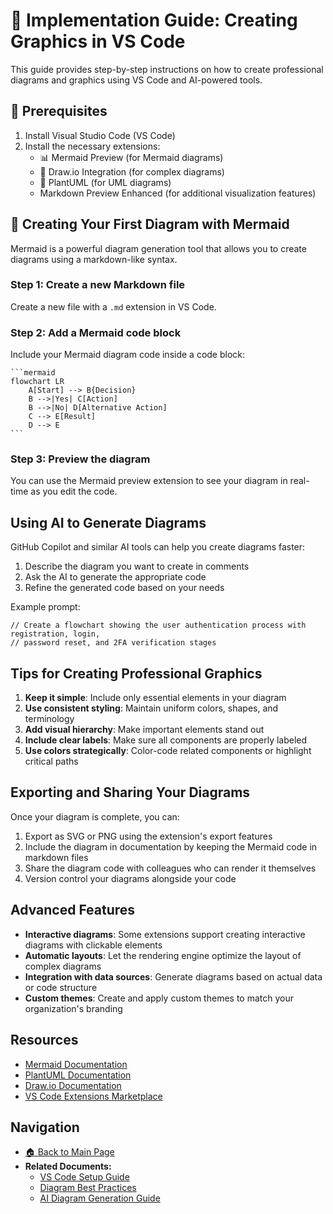 # 🚀 Implementation Guide: Creating Graphics in VS Code

This guide provides step-by-step instructions on how to create professional diagrams and graphics using VS Code and AI-powered tools.

## 🔧 Prerequisites

1. Install Visual Studio Code (VS Code)
2. Install the necessary extensions:
   - 📊 Mermaid Preview (for Mermaid diagrams)
   - 🔄 Draw.io Integration (for complex diagrams)
   - 📝 PlantUML (for UML diagrams)
   - Markdown Preview Enhanced (for additional visualization features)

## 📝 Creating Your First Diagram with Mermaid

Mermaid is a powerful diagram generation tool that allows you to create diagrams using a markdown-like syntax.

### Step 1: Create a new Markdown file

Create a new file with a `.md` extension in VS Code.

### Step 2: Add a Mermaid code block

Include your Mermaid diagram code inside a code block:

````
```mermaid
flowchart LR
    A[Start] --> B{Decision}
    B -->|Yes| C[Action]
    B -->|No| D[Alternative Action]
    C --> E[Result]
    D --> E
```
````

### Step 3: Preview the diagram

You can use the Mermaid preview extension to see your diagram in real-time as you edit the code.

## Using AI to Generate Diagrams

GitHub Copilot and similar AI tools can help you create diagrams faster:

1. Describe the diagram you want to create in comments
2. Ask the AI to generate the appropriate code
3. Refine the generated code based on your needs

Example prompt:
```
// Create a flowchart showing the user authentication process with registration, login, 
// password reset, and 2FA verification stages
```

## Tips for Creating Professional Graphics

1. **Keep it simple**: Include only essential elements in your diagram
2. **Use consistent styling**: Maintain uniform colors, shapes, and terminology
3. **Add visual hierarchy**: Make important elements stand out
4. **Include clear labels**: Make sure all components are properly labeled
5. **Use colors strategically**: Color-code related components or highlight critical paths

## Exporting and Sharing Your Diagrams

Once your diagram is complete, you can:

1. Export as SVG or PNG using the extension's export features
2. Include the diagram in documentation by keeping the Mermaid code in markdown files
3. Share the diagram code with colleagues who can render it themselves
4. Version control your diagrams alongside your code

## Advanced Features

- **Interactive diagrams**: Some extensions support creating interactive diagrams with clickable elements
- **Automatic layouts**: Let the rendering engine optimize the layout of complex diagrams
- **Integration with data sources**: Generate diagrams based on actual data or code structure
- **Custom themes**: Create and apply custom themes to match your organization's branding

## Resources

- [Mermaid Documentation](https://mermaid.js.org/intro/)
- [PlantUML Documentation](https://plantuml.com/)
- [Draw.io Documentation](https://www.diagrams.net/doc/)
- [VS Code Extensions Marketplace](https://marketplace.visualstudio.com/)

## Navigation

- [🏠 Back to Main Page](README.md)
- **Related Documents:**
  - [VS Code Setup Guide](vscode_setup_guide.md)
  - [Diagram Best Practices](diagram_best_practices.md)
  - [AI Diagram Generation Guide](ai_diagram_generation_guide.md)
